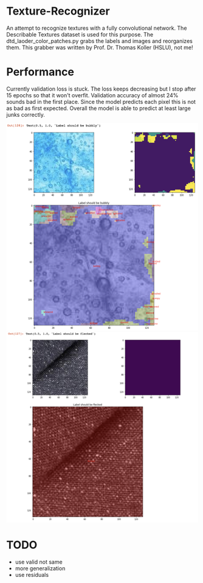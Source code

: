 # Texture-Recognizer

An attempt to recognize textures with a fully convolutional network. The Describable Textures dataset is used for this purpose. The dtd_laoder_color_patches.py grabs the labels and images and reorganizes them. This grabber was written by Prof. Dr. Thomas Koller (HSLU), not me!

# Performance

Currently validation loss is stuck. The loss keeps decreasing but I stop after 15 epochs so that it won't overfit. Validation accuracy of almost 24% sounds bad in the first place.  Since the model predicts each pixel this is not as bad as first expected. Overall the model is able to predict at least large junks correctly. 

<img src="https://github.com/MrMonk3y/Texture-Recognizer/blob/master/example_1.png" width="800">
<img src="https://github.com/MrMonk3y/Texture-Recognizer/blob/master/example_2.png" width="800">

# TODO

- use valid not same
- more generalization
- use residuals
